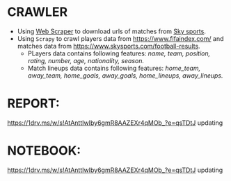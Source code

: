 # CRAWLER
- Using [Web Scraper](https://webscraper.io/) to download urls of matches from [Sky sports](https://www.skysports.com/).
- Using `Scrapy` to crawl players data  from https://www.fifaindex.com/ and matches data from https://www.skysports.com/football-results.
  + PLayers data contains following features: *name, team, position, rating, number, age, nationality, season.*
  + Match lineups data contains following features: *home_team, away_team, home_goals, away_goals, home_lineups, away_lineups.*
  
# REPORT: 
https://1drv.ms/w/s!AtAnttIwIby6gmR8AAZEXr4qMOb_?e=qsTDtJ updating

# NOTEBOOK: 
https://1drv.ms/w/s!AtAnttIwIby6gmR8AAZEXr4qMOb_?e=qsTDtJ updating
